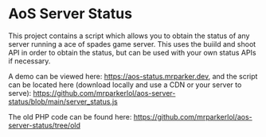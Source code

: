 # AoS Server Status

This project contains a script which allows you to obtain the status of any server running a ace of spades game server. This uses the buiild and shoot API in order to obtain the status, but can
be used with your own status APIs if necessary.

A demo can be viewed here: https://aos-status.mrparker.dev, and the script can be located here (download locally and use a CDN or your server to serve): https://github.com/mrparkerlol/aos-server-status/blob/main/server_status.js

The old PHP code can be found here: https://github.com/mrparkerlol/aos-server-status/tree/old
